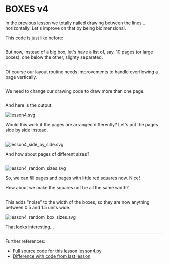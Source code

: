 # BOXES v4

In the [previous lesson](lesson3.run.html) we totally nailed drawing between the lines ... horizontally. Let's improve on that by being bidimensional.

This code is just like before:

```python-include:code/lesson4.py:1:14
```

But now, instead of a big box, let's have a list of, say, 10 pages (or large boxes), one below the other, slighty separated.

```python-include:code/lesson4.py:16:16
```

Of course our layout routine needs improvements to handle overflowing a
page vertically.

```python-include:code/lesson4.py:18:55
```

We need to change our drawing code to draw more than one page.

```python-include:code/lesson4.py:58:82
```

And here is the output:

![lesson4.svg](part1/lesson4.svg)

Would this work if the pages are arranged differently? Let's put the pages
side by side instead.

```python-include:code/lesson4.py:84:86
```

![lesson4_side_by_side.svg](part1/lesson4_side_by_side.svg)

And how about pages of different sizes?

```python-include:code/lesson4.py:89:96
```

![lesson4_random_sizes.svg](part1/lesson4_random_sizes.svg)

So, we can fill pages and pages with little red squares now. Nice!

How about we make the squares not be all the same width?

```python-include:code/lesson4.py:98:100
```

This adds "noise" to the width of the boxes, so they are now anything between 0.5 and 1.5 units wide.

![lesson4_random_box_sizes.svg](part1/lesson4_random_box_sizes.svg)

That looks interesting...

----------

Further references:

* Full source code for this lesson [lesson4.py](lesson4.py.run.html)
* [Difference with code from last lesson](part1/code/diffs/lesson3_lesson4.html)
